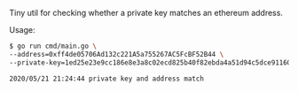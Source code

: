 Tiny util for checking whether a private key matches an ethereum address.

Usage:
```sh
$ go run cmd/main.go \
--address=0xff4de05706Ad132c221A5a755267AC5FcBF52B44 \
--private-key=1ed25e23e9cc186e8e3a8c02ecd825b40f82ebda4a51d94c5dce911609340bdf

2020/05/21 21:24:44 private key and address match
```
